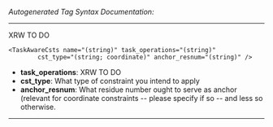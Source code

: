 _Autogenerated Tag Syntax Documentation:_

---
XRW TO DO

```
<TaskAwareCsts name="(string)" task_operations="(string)"
        cst_type="(string; coordinate)" anchor_resnum="(string)" />
```

-   **task_operations**: XRW TO DO
-   **cst_type**: What type of constraint you intend to apply
-   **anchor_resnum**: What residue number ought to serve as anchor (relevant for coordinate constraints -- please specify if so -- and less so otherwise.

---
